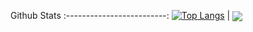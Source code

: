   Github Stats
:-------------------------:
[![Top Langs](https://github-readme-stats.vercel.app/api/top-langs/?username=biggymarley)](https://github.com/biggymarley/github-readme-stats) | <img align="center" src="https://github-readme-stats.vercel.app/api?username=biggymarley&line_height=40&show_icons=true&theme=dark">

